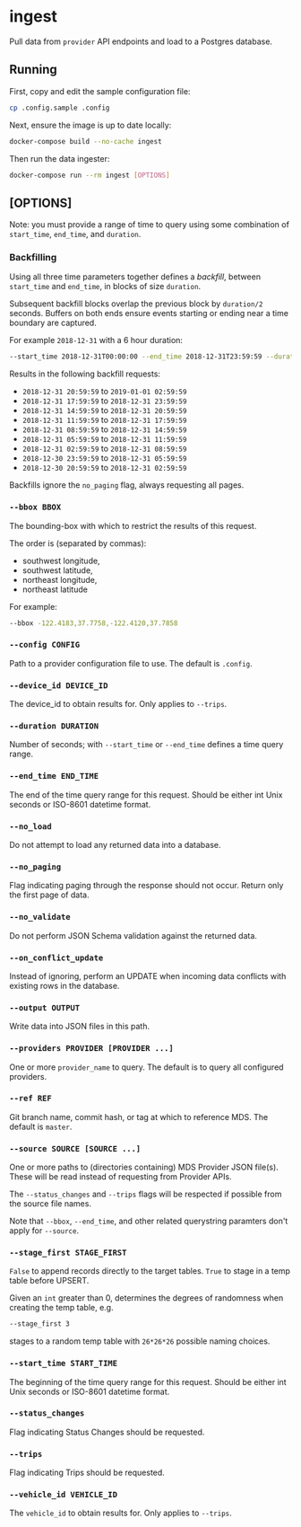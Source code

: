 # ingest

Pull data from `provider` API endpoints and load to a Postgres database.

## Running

First, copy and edit the sample configuration file:

```bash
cp .config.sample .config
```

Next, ensure the image is up to date locally:

```bash
docker-compose build --no-cache ingest
```

Then run the data ingester:

```bash
docker-compose run --rm ingest [OPTIONS]
```

## [OPTIONS]

Note: you must provide a range of time to query using some combination of `start_time`, `end_time`, and `duration`.

### Backfilling

Using all three time parameters together defines a *backfill*, between `start_time` and `end_time`, in blocks of size `duration`.

Subsequent backfill blocks overlap the previous block by `duration/2` seconds. Buffers on both ends ensure events
starting or ending near a time boundary are captured.

For example `2018-12-31` with a 6 hour duration:

```bash
--start_time 2018-12-31T00:00:00 --end_time 2018-12-31T23:59:59 --duration 21600
```

Results in the following backfill requests:

- `2018-12-31 20:59:59` to `2019-01-01 02:59:59`
- `2018-12-31 17:59:59` to `2018-12-31 23:59:59`
- `2018-12-31 14:59:59` to `2018-12-31 20:59:59`
- `2018-12-31 11:59:59` to `2018-12-31 17:59:59`
- `2018-12-31 08:59:59` to `2018-12-31 14:59:59`
- `2018-12-31 05:59:59` to `2018-12-31 11:59:59`
- `2018-12-31 02:59:59` to `2018-12-31 08:59:59`
- `2018-12-30 23:59:59` to `2018-12-31 05:59:59`
- `2018-12-30 20:59:59` to `2018-12-31 02:59:59`

Backfills ignore the `no_paging` flag, always requesting all pages.

### `--bbox BBOX`

The bounding-box with which to restrict the results of this request.

The order is (separated by commas):

- southwest longitude,
- southwest latitude,
- northeast longitude,
- northeast latitude

For example:

```bash
--bbox -122.4183,37.7758,-122.4120,37.7858
```

### `--config CONFIG`

Path to a provider configuration file to use. The default is `.config`.

### `--device_id DEVICE_ID`

The device_id to obtain results for. Only applies to `--trips`.

### `--duration DURATION`

Number of seconds; with `--start_time` or `--end_time` defines a time query range.

### `--end_time END_TIME`

The end of the time query range for this request. Should be either int Unix seconds or ISO-8601 datetime format.

### `--no_load`

Do not attempt to load any returned data into a database.

### `--no_paging`

Flag indicating paging through the response should not occur. Return only the first page of data.

### `--no_validate`

Do not perform JSON Schema validation against the returned data.

### `--on_conflict_update`

Instead of ignoring, perform an UPDATE when incoming data conflicts with existing rows in the database.

### `--output OUTPUT`

Write data into JSON files in this path.

### `--providers PROVIDER [PROVIDER ...]`

One or more `provider_name` to query. The default is to query all configured providers.

### `--ref REF`

Git branch name, commit hash, or tag at which to reference MDS. The default is `master`.

### `--source SOURCE [SOURCE ...]`

One or more paths to (directories containing) MDS Provider JSON file(s). These will be read instead of requesting from Provider APIs.

The `--status_changes` and `--trips` flags will be respected if possible from the source file names.

Note that `--bbox`, `--end_time`, and other related querystring paramters don't apply for `--source`.

### `--stage_first STAGE_FIRST`

`False` to append records directly to the target tables. `True` to stage in a temp table before UPSERT.

Given an `int` greater than 0, determines the degrees of randomness when creating the temp table, e.g.

```bash
--stage_first 3
```

stages to a random temp table with `26*26*26` possible naming choices.

### `--start_time START_TIME`

The beginning of the time query range for this request. Should be either int Unix seconds or ISO-8601 datetime format.

### `--status_changes`

Flag indicating Status Changes should be requested.

### `--trips`

Flag indicating Trips should be requested.

### `--vehicle_id VEHICLE_ID`

The `vehicle_id` to obtain results for. Only applies to `--trips`.
